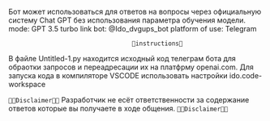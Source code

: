 Бот может использоваться для ответов на вопросы через официальную систему Chat GPT без использования параметра обучения модели. 
mode: GPT 3.5 turbo
link bot: @Ido_dvgups_bot 
platform of use: Telegram



                                      🤍instructions🤍
В файле Untitled-1.py находится исходный код телеграм бота для обраотки запросов и переадресации их на платфрму openai.com.
Для запуска кода в компиляторе VSCODE использовать настройки ido.code-workspace 


`🖕🏻Disclaimer🖕🏻`
Разработчик не есёт ответственности за содержание ответов которые вы получаете в ходе общения. 
                                        `🖕🏻Disclaimer🖕🏻`
